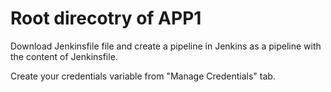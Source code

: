 # Root direcotry of APP1

Download Jenkinsfile file and create a pipeline in Jenkins as a pipeline with the content of Jenkinsfile.

Create your credentials variable from "Manage Credentials" tab.
